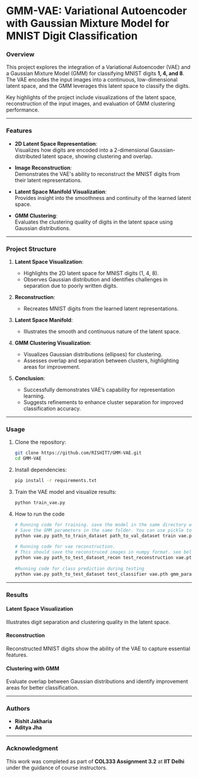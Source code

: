 # **GMM-VAE: Variational Autoencoder with Gaussian Mixture Model for MNIST Digit Classification**

### **Overview**  
This project explores the integration of a Variational Autoencoder (VAE) and a Gaussian Mixture Model (GMM) for classifying MNIST digits **1, 4, and 8**. The VAE encodes the input images into a continuous, low-dimensional latent space, and the GMM leverages this latent space to classify the digits.  

Key highlights of the project include visualizations of the latent space, reconstruction of the input images, and evaluation of GMM clustering performance.  

---

### **Features**  
- **2D Latent Space Representation**:  
  Visualizes how digits are encoded into a 2-dimensional Gaussian-distributed latent space, showing clustering and overlap.  

- **Image Reconstruction**:  
  Demonstrates the VAE's ability to reconstruct the MNIST digits from their latent representations.  

- **Latent Space Manifold Visualization**:  
  Provides insight into the smoothness and continuity of the learned latent space.  

- **GMM Clustering**:  
  Evaluates the clustering quality of digits in the latent space using Gaussian distributions.  

---

### **Project Structure**  

1. **Latent Space Visualization**:  
   - Highlights the 2D latent space for MNIST digits (1, 4, 8).  
   - Observes Gaussian distribution and identifies challenges in separation due to poorly written digits.  

2. **Reconstruction**:  
   - Recreates MNIST digits from the learned latent representations.  

3. **Latent Space Manifold**:  
   - Illustrates the smooth and continuous nature of the latent space.  

4. **GMM Clustering Visualization**:  
   - Visualizes Gaussian distributions (ellipses) for clustering.  
   - Assesses overlap and separation between clusters, highlighting areas for improvement.  

5. **Conclusion**:  
   - Successfully demonstrates VAE’s capability for representation learning.  
   - Suggests refinements to enhance cluster separation for improved classification accuracy.  

---

### **Usage**  

1. Clone the repository:  
   ```bash
   git clone https://github.com/RISHIT7/GMM-VAE.git
   cd GMM-VAE
   ```

2. Install dependencies:  
   ```bash
   pip install -r requirements.txt
   ```

3. Train the VAE model and visualize results:  
   ```bash
   python train_vae.py
   ```

4. How to run the code
   ```bash
   # Running code for training. save the model in the same directory with name "vae.path"
   # Save the GMM parameters in the same folder. You can use pickle to save the parameters. 
   python vae.py path_to_train_dataset path_to_val_dataset train vae.pth gmm_params.pkl
  
   # Running code for vae reconstruction.
   # This should save the reconstruced images in numpy format. see below for more details.
   python vae.py path_to_test_dataset_recon test_reconstruction vae.pth
  
   #Running code for class prediction during testing
   python vae.py path_to_test_dataset test_classifier vae.pth gmm_params.pkl
   ```

---

### **Results**  

#### **Latent Space Visualization**  
Illustrates digit separation and clustering quality in the latent space.  

#### **Reconstruction**  
Reconstructed MNIST digits show the ability of the VAE to capture essential features.  

#### **Clustering with GMM**  
Evaluate overlap between Gaussian distributions and identify improvement areas for better classification.  

---

### **Authors**  
- **Rishit Jakharia**   
- **Aditya Jha** 

---

### **Acknowledgment**  
This work was completed as part of **COL333 Assignment 3.2** at **IIT Delhi** under the guidance of course instructors.
